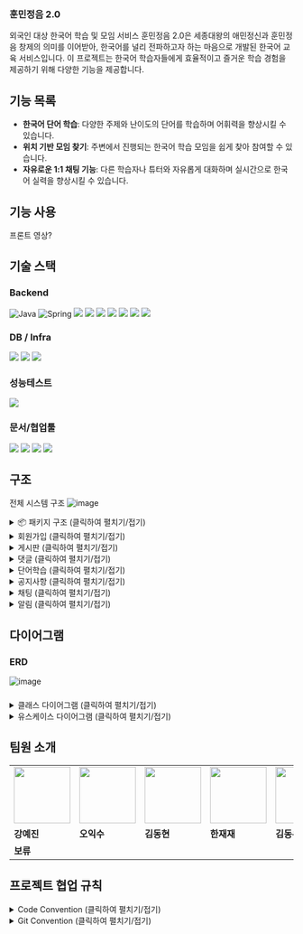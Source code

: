 
### 훈민정음 2.0
외국인 대상 한국어 학습 및 모임 서비스
훈민정음 2.0은 세종대왕의 애민정신과 훈민정음 창제의 의미를 이어받아, 한국어를 널리 전파하고자 하는 마음으로 개발된 한국어 교육 서비스입니다. 이 프로젝트는 한국어 학습자들에게 효율적이고 즐거운 학습 경험을 제공하기 위해 다양한 기능을 제공합니다.

## 기능 목록



- **한국어 단어 학습**: 다양한 주제와 난이도의 단어를 학습하며 어휘력을 향상시킬 수 있습니다.
- **위치 기반 모임 찾기**: 주변에서 진행되는 한국어 학습 모임을 쉽게 찾아 참여할 수 있습니다.
- **자유로운 1:1 채팅 기능**: 다른 학습자나 튜터와 자유롭게 대화하며 실시간으로 한국어 실력을 향상시킬 수 있습니다.

## 기능 사용



프론트 영상?

## 기술 스택

### Backend <br/>
![Java](https://img.shields.io/badge/Java-007396?style=flat-square&logo=java&logoColor=white)
![Spring](https://img.shields.io/badge/spring-%236DB33F.svg?style=flat-square&logo=spring&logoColor=white)
<img src="https://img.shields.io/badge/Spring%20Boot-6DB33F?style=flat-square&logo=Spring%20Boot&logoColor=white"/>
<img src="https://img.shields.io/badge/Spring%20Data%20JPA-6DB33F?style=flat-square&logo=&logoColor=white"/>
<img src="https://img.shields.io/badge/Spring Security-6DB33F?style=flat-square&logo=Spring Security&logoColor=white">
<img src="https://img.shields.io/badge/JUnit5-25A162?style=flat-square&logo=JUnit5&logoColor=white">
<img src="https://img.shields.io/badge/Lombok-FF0000?style=flat-square&logo=Lombok&logoColor=white">
<img src="https://img.shields.io/badge/JWT-000000?style=flat-square&logo=JSON-Web-Tokens&logoColor=white">
<img src="https://img.shields.io/badge/Gradle-0?style=flat-square&logo=gradle&logoColor=white&color=%2302303A">

### DB / Infra
<img src="https://img.shields.io/badge/MySQL-4479A1?style=flat-square&logo=MySQL&logoColor=white">  <img src="https://img.shields.io/badge/Redis-DC382D?style=flat-square&logo=Redis&logoColor=white"> <img src="https://img.shields.io/badge/docker-%230db7ed.svg?style=flat-square&logo=docker&logoColor=white">


### 성능테스트
<img src="https://img.shields.io/badge/JMeter-D22128?style=flat-square&logo=Apache-JMeter&logoColor=white">

### 문서/협업툴
<img src="https://img.shields.io/badge/Notion-000000?style=flat-square&logo=notion&logoColor=white"> <img src="https://img.shields.io/badge/Slack-4A154B?style=flat-square&logo=slack&logoColor=white">
<img src="https://img.shields.io/badge/IntelliJ IDEA-4A154B?style=flat-square&logo=intellijidea&logoColor=white">
<img src="https://img.shields.io/badge/Swagger-0?style=flat-square&logo=Swagger&logoColor=white&color=%2385EA2D">

## 구조
전체 시스템 구조
![image](https://github.com/user-attachments/assets/16f04014-abb7-4dc1-9cad-38dd51ce9265)

<details>
  <summary>📦 패키지 구조 (클릭하여 펼치기/접기)</summary>

├─ src<br/>
│  ├─ main <br/>
│  │  ├─ java <br/>
│  │  │  └─ com <br/>
│  │  │     └─ hunmin <br/>
│  │  │        └─ domain <br/>
│  │  │           ├─ config <br/>
│  │  │           ├─ controller <br/>
│  │  │           │  └─ advice     <br/>
│  │  │           ├─ dto<br/>
│  │  │           │  ├─ board <br/>
│  │  │           │  ├─ chat  <br/>
│  │  │           │  ├─ comment <br/>
│  │  │           │  ├─ member <br/>
│  │  │           │  ├─ notice <br/>
│  │  │           │  ├─ notification <br/>
│  │  │           │  ├─ page<br/>
│  │  │           │  └─ word<br/>
│  │  │           ├─ entity<br/>
│  │  │           ├─ exception<br/>
│  │  │           ├─ handler<br/>
│  │  │           ├─ json<br/>
│  │  │           ├─ jwt<br/>
│  │  │           ├─ pubsub<br/>
│  │  │           ├─ repository<br/>
│  │  │           │  └─ search<br/>
│  │  │           └─ service<br/>
│  │  └─ resources<br/>
│  │     ├─ static<br/>
│  │     │  ├─ images<br/>
│  │     └─ templates<br/>
│  │        └─ message<br/>
│  └─ test<br/>
│     └─ java<br/>
│        └─ com<br/>
│           └─ hunmin<br/>
│              └─ domain<br/>
│                 ├─ repository<br/>
│                 └─ service<br/>
└─ uploads

</details>

<details>
<summary>회원가입 (클릭하여 펼치기/접기)</summary>
  
![image](https://github.com/user-attachments/assets/34063d60-5e66-42b2-a051-f8146493740e)
</details>

<details>
<summary>게시판 (클릭하여 펼치기/접기)</summary>

![image](https://github.com/user-attachments/assets/bd66506a-0db8-4c98-959e-8dcf84d8f074)
</details>

<details>
<summary>댓글 (클릭하여 펼치기/접기)</summary>

![image](https://github.com/user-attachments/assets/d20c0161-01d2-4ae2-a6c3-d91c5cbcc878)
</details>

<details>
<summary>단어학습 (클릭하여 펼치기/접기)</summary>

![image](https://github.com/user-attachments/assets/4f000bcf-3b77-4728-842a-c50c6f3764f4)
</details>

<details>
<summary>공지사항 (클릭하여 펼치기/접기)</summary>

![image](https://github.com/user-attachments/assets/a829802a-22bb-4c3d-bc42-a728fbc5c7e4)
</details>

<details>
<summary>채팅 (클릭하여 펼치기/접기)</summary>

![image](https://github.com/user-attachments/assets/f5868954-869c-475b-b15b-aa7951b982ba)
</details>

<details>
<summary>알림 (클릭하여 펼치기/접기)</summary>

![image](https://github.com/user-attachments/assets/ac0649e5-3f2e-4585-be12-761d10e20fb6)
</details>



## 다이어그램
### ERD
![image](https://github.com/user-attachments/assets/5272b604-2ad8-4b7c-9639-5931f419d294)

###
<details>
<summary>클래스 다이어그램 (클릭하여 펼치기/접기)</summary>

![hunmin](https://github.com/user-attachments/assets/25c7e641-3fa7-46da-a989-58b74f1774c6)
</details>

<details>
<summary>유스케이스 다이어그램 (클릭하여 펼치기/접기)</summary>
  
![image](https://github.com/user-attachments/assets/e3c4b13e-e75c-41d8-a5ae-1a54bc5e7637)
</details>



## 팀원 소개

<table>
  <tr>
    <td>
        <a href="https://github.com/kang-ye-jin">
            <img src="https://avatars.githubusercontent.com/u/143896003?v=4" width="100px" />
        </a>
    </td>
    <td>
        <a href="https://github.com/iam52">
            <img src="https://avatars.githubusercontent.com/u/131854898?v=4" width="100px" />
        </a>
    </td>
    <td>
        <a href="https://github.com/Dom1046">
            <img src="https://avatars.githubusercontent.com/u/173169283?v=4" width="100px" />
        </a>
    </td>
    <td>
        <a href="https://github.com/HanJae-Jae">
            <img src="https://avatars.githubusercontent.com/u/177859651?v=4" width="100px" />
        </a>
    </td>
    <td>
        <a href="https://github.com/DongWooKim4343">
            <img src="https://avatars.githubusercontent.com/u/106728608?v=4" width="100px" />
        </a>
    </td>
  </tr>
  <tr>
    <td><b>강예진</b></td>
    <td><b>오익수</b></td>
    <td><b>김동현</b></td>
    <td><b>한재재</b></td>
    <td><b>김동우</b></td>
  </tr>
  <tr>
    <td><b>보류</b></td>
    <td><b></b></td>
    <td><b></b></td>
    <td><b></b></td>
    <td><b></b></td>
  </tr>
</table>


## 프로젝트 협업 규칙

<details>
<summary>Code Convention (클릭하여 펼치기/접기)</summary>

보류
</details>

<details>
<summary>Git Convention (클릭하여 펼치기/접기)</summary>
<aside>
💡

이슈 생성 → 브랜치 생성 → 해당 브랜치로 이동 → develop pull → 작업 중간중간 커밋 → 해당 이슈에 대한 작업이 다 완료되면 pr 생성

🚨 커밋 메시지도 템플릿을 지켜주세요 (커밋 메시지 push 전까지는 수정할 수 있어요)

🚨 헷갈리면 push를 멈춰 주세요

🚨 merge 시 충돌을 주의해 주세요 ❗️

🚨 main은 배포중인 브랜치이므로 pr은 develop 으로 부탁드려요

🚨 궁금한 점이 있다면 언제든 같이 해결해요 😊

</aside>

### [type]

- feat : 새로운 기능 구현
- mod : 코드 및 내부 파일 수정
- add : feat 이외의 부수적인 코드, 파일, 라이브러리 추가
- del : 불필요한 코드나 파일 삭제
- fix : 버그 및 오류 해결
- ui : UI 관련 작업
- chore : 버전 코드, 패키지 구조, 함수 및 변수명 변경 등의 작은 작업
- hotfix : 배포된 버전에 이슈 발생 시, 긴급하게 수정 작업
- rename : 파일이나 폴더명 수정
- docs : README나 Wiki 등의 문서 작업
- refactor : 코드 리팩토링
- merge : 서로 다른 브랜치 간의 병합
- comment : 필요한 주석 추가 및 변경

---

### issue

- 제목
    
    ```java
    [type] 작업 내용 간단히
    ```
    

### branch

<aside>
  
💡issue 안에서 바로 branch를 만들어주세요 ❗️

</aside>

```java
feature/#(이슈번호 앞에 붙여주세요!

ex) feature/#1-add-ipa-엔티티-설계
```

### commit message

```java
[type] 작업 내용 간단히

ex) 
[feat] ~~~한 기능 구현 
```

### PR

- 제목
    
    ```java
    [type] 작업 내용 간단히
    ```
</details>

